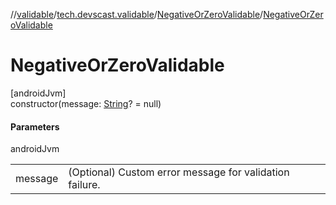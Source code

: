 //[validable](../../../index.md)/[tech.devscast.validable](../index.md)/[NegativeOrZeroValidable](index.md)/[NegativeOrZeroValidable](-negative-or-zero-validable.md)

# NegativeOrZeroValidable

[androidJvm]\
constructor(message: [String](https://kotlinlang.org/api/latest/jvm/stdlib/kotlin/-string/index.html)? = null)

#### Parameters

androidJvm

| | |
|---|---|
| message | (Optional) Custom error message for validation failure. |
